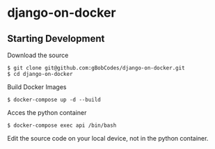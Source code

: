 # django-on-docker

## Starting Development

Download the source
```
$ git clone git@github.com:gBobCodes/django-on-docker.git
$ cd django-on-docker
```

Build Docker Images
```
$ docker-compose up -d --build
```

Acces the python container
```
$ docker-compose exec api /bin/bash
```

Edit the source code on your local device, not in the python container.
